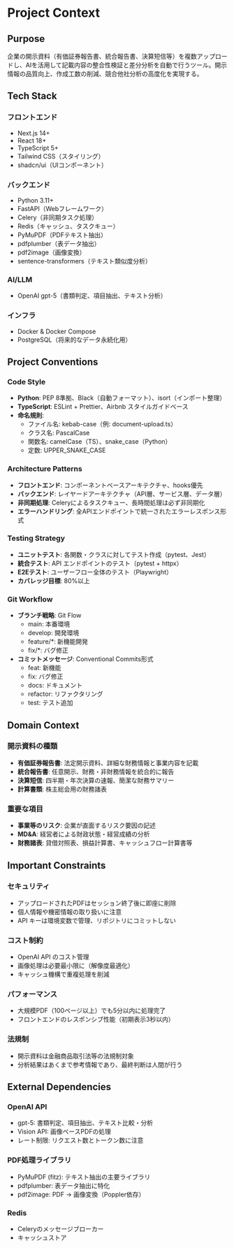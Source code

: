 # Project Context

## Purpose
企業の開示資料（有価証券報告書、統合報告書、決算短信等）を複数アップロードし、AIを活用して記載内容の整合性検証と差分分析を自動で行うツール。開示情報の品質向上、作成工数の削減、競合他社分析の高度化を実現する。

## Tech Stack

### フロントエンド
- Next.js 14+
- React 18+
- TypeScript 5+
- Tailwind CSS（スタイリング）
- shadcn/ui（UIコンポーネント）

### バックエンド
- Python 3.11+
- FastAPI（Webフレームワーク）
- Celery（非同期タスク処理）
- Redis（キャッシュ、タスクキュー）
- PyMuPDF（PDFテキスト抽出）
- pdfplumber（表データ抽出）
- pdf2image（画像変換）
- sentence-transformers（テキスト類似度分析）

### AI/LLM
- OpenAI gpt-5（書類判定、項目抽出、テキスト分析）

### インフラ
- Docker & Docker Compose
- PostgreSQL（将来的なデータ永続化用）

## Project Conventions

### Code Style
- **Python**: PEP 8準拠、Black（自動フォーマット）、isort（インポート整理）
- **TypeScript**: ESLint + Prettier、Airbnb スタイルガイドベース
- **命名規則**:
  - ファイル名: kebab-case（例: document-upload.ts）
  - クラス名: PascalCase
  - 関数名: camelCase（TS）、snake_case（Python）
  - 定数: UPPER_SNAKE_CASE

### Architecture Patterns
- **フロントエンド**: コンポーネントベースアーキテクチャ、hooks優先
- **バックエンド**: レイヤードアーキテクチャ（API層、サービス層、データ層）
- **非同期処理**: Celeryによるタスクキュー、長時間処理は必ず非同期化
- **エラーハンドリング**: 全APIエンドポイントで統一されたエラーレスポンス形式

### Testing Strategy
- **ユニットテスト**: 各関数・クラスに対してテスト作成（pytest、Jest）
- **統合テスト**: API エンドポイントのテスト（pytest + httpx）
- **E2Eテスト**: ユーザーフロー全体のテスト（Playwright）
- **カバレッジ目標**: 80%以上

### Git Workflow
- **ブランチ戦略**: Git Flow
  - main: 本番環境
  - develop: 開発環境
  - feature/*: 新機能開発
  - fix/*: バグ修正
- **コミットメッセージ**: Conventional Commits形式
  - feat: 新機能
  - fix: バグ修正
  - docs: ドキュメント
  - refactor: リファクタリング
  - test: テスト追加

## Domain Context

### 開示資料の種類
- **有価証券報告書**: 法定開示資料、詳細な財務情報と事業内容を記載
- **統合報告書**: 任意開示、財務・非財務情報を統合的に報告
- **決算短信**: 四半期・年次決算の速報、簡潔な財務サマリー
- **計算書類**: 株主総会用の財務諸表

### 重要な項目
- **事業等のリスク**: 企業が直面するリスク要因の記述
- **MD&A**: 経営者による財政状態・経営成績の分析
- **財務諸表**: 貸借対照表、損益計算書、キャッシュフロー計算書等

## Important Constraints

### セキュリティ
- アップロードされたPDFはセッション終了後に即座に削除
- 個人情報や機密情報の取り扱いに注意
- API キーは環境変数で管理、リポジトリにコミットしない

### コスト制約
- OpenAI API のコスト管理
- 画像処理は必要最小限に（解像度最適化）
- キャッシュ機構で重複処理を削減

### パフォーマンス
- 大規模PDF（100ページ以上）でも5分以内に処理完了
- フロントエンドのレスポンシブ性能（初期表示3秒以内）

### 法規制
- 開示資料は金融商品取引法等の法規制対象
- 分析結果はあくまで参考情報であり、最終判断は人間が行う

## External Dependencies

### OpenAI API
- gpt-5: 書類判定、項目抽出、テキスト比較・分析
- Vision API: 画像ベースPDFの処理
- レート制限: リクエスト数とトークン数に注意

### PDF処理ライブラリ
- PyMuPDF (fitz): テキスト抽出の主要ライブラリ
- pdfplumber: 表データ抽出に特化
- pdf2image: PDF → 画像変換（Poppler依存）

### Redis
- Celeryのメッセージブローカー
- キャッシュストア
